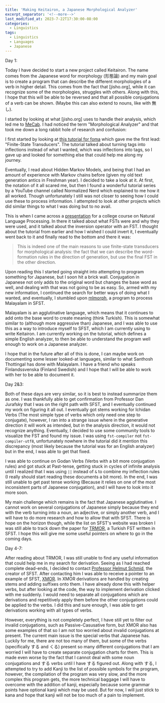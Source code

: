 ```yaml
---
title: 'Making Keitairon, a Japanese Morphological Analyzer'
excerpt_separator: '<!--more-->'
last_modified_at: 2023-7-22T17:30:00-08:00
categories:
  - Linguistics
tags:
  - Linguistics
  - Languages
  - Japanese
---
```


Day 1:

Today I have decided to start a new project called Keitairon. The name comes from the Japanese word for morphology (形態論) and my main goal is to create a program that can describe the different morphologies of a verb in higher detail. This comes from the fact that [jisho.org], while it can recognize some of the morphologies, struggles with others. Along with this, I hope that this will be able to be reversed and that all possible conjugations of a verb can be shown. (Maybe this can also extend to nouns, like with 無し).

<!--more-->

I started by looking at what [jisho.org] uses to handle their analysis, which led me to [MeCab](https://taku910.github.io/mecab/). I had noticed the term "Morphological Analyzer" and that took me down a long rabbit hole of research and confusion:

I first started by looking at [this tutorial for foma](https://fomafst.github.io/morphtut.html) which gave me the first lead: "Finite-State Transducers". The tutorial talked about turning tags into inflections instead of what I wanted, which was inflections into tags, so I gave up and looked for something else that could help me along my journey.

Eventually, I read about Hidden Markov Models, and being that I had an amount of experience with Markov chains before (given my old text generation antics in Freshman year). I decided to take a look at it. At first, the notation of it all scared me, but then I found a wonderful tutorial series by a YouTube channel called Normalized Nerd which explained to me how it all worked. Though unfortunately I still was not closer to seeing how I could use these to process information. I attempted to look at other projects which did similar things to what I was doing but to no avail.

This is when I came across a [presentation](https://www.andrew.cmu.edu/user/ko/downloads/11-411-Natural-Language-Processing-Slides.pdf) for a college course on Natural Language Processing. In there it talked about what FSTs were and why they were used, and it talked about the inversion operator with an FST. I thought about the tutorial from earlier and how I wished I could invert it, I eventually went back to it and finally read to the bottom and there it was:

> This is indeed one of the main reasons to use finite-state transducers for morphological analysis: the fact that we can describe the word-formation rules in the direction of generation, but use the final FST in the other direction.

Upon reading this I started going straight into attempting to program something for Japanese, but I soon hit a brick wall. Conjugation in Japanese not only adds to the original word but changes the base word as well, and dealing with that was not going to be as easy. So, armed with my new information, I continued the search for better ways of doing what I wanted, and eventually, I stumbled upon [mlmorph](https://github.com/smc/mlmorph/tree/master), a program to process Malayalam in SFST.

Malayalam is an agglutinative language, which means that it continues to add onto the base word to create meaning (think Turkish). This is somewhat similar to (although more aggressive than) Japanese, and I was able to use this as a way to introduce myself to SFST, which I am currently using to write Keitairon. I am currently working on the tutorial, which defines a simple English analyzer, to then be able to understand the program well enough to work on a Japanese analyzer.

I hope that in the future after all of this is done, I can maybe work on documenting some lesser looked-at languages, similar to what Santhosh Thottingal has done with Malayalam. I have a friend who speaks Finlandssvenska (Finland Swedish) and I hope that I will be able to work with her to be able to document it.

Day 2&3:

Both of these days are very similar, so it is best to instead summarize them as one. I was thankfully able to get confirmation from Professor Dan Jurafsky that I was on the right path with SFST, and I eventually continued my work on figuring it all out. I eventually got stems working for Ichidan Verbs (The most simple type of verbs which only need one step to conjugate), however, I ran into a strange issue where in the generative direction it will work as intended, but in the analysis direction, it would not recognize anything. Eventually, I decided to use some community tools to visualize the FST and found my issue. I was using `fst-compiler` not `fst-compiler-utf8`, unfortunately nowhere in the tutorial did it mention this discrepancy (most likely because the tutorial was for an English analyzer) but in the end, I was able to get that fixed.

I was able to continue on Godan Verbs (Verbs with a bit more conjugation rules) and got stuck at Past-tense, getting stuck in cycles of infinite analysis until I realized that I was using `||` instead of `&` to combine my inflection rules (I really should start reading these documents a bit more). In the end, I was still unable to get past tense working (Because it relies on one of the most inconsistent parts of Japanese conjugation), and I will have to look into it more soon.

My main challenge which remains is the fact that Japanese agglutinative. I cannot work on several conjugations of Japanese simply because they end with the verb turning into a noun, an adjective, or simply another verb, and I will have to do more research and how to allow that with SFST. There is hope on the horizon though, while the list on SFST's website was broken I was still able to track down the paper for [TRMOR](https://journals.tubitak.gov.tr/cgi/viewcontent.cgi?article=1547&context=elektrik), a Turkish FST written in SFST. I hope this will give me some useful pointers on where to go in the coming days.

Day 4-7:

After reading about TRMOR, I was still unable to find any useful information that could help me in my search for derivation. Seeing as I had reached complete dead-ends, I decided to contact [Professor Helmut Schmid](https://www.cis.uni-muenchen.de/~schmid/), the creator of SFST. After contacting him I was able to receive a pointer to an example of SFST, [XMOR](https://github.com/santhoshtr/sfst/tree/master/data/XMOR). In XMOR derivations are handled by creating stems and adding suffixes onto them. I have already done this with helper verbs, but after looking at the code, the way to implement derivation clicked with me suddenly. I would need to separate all conjugations which are derivations and repetitively apply them before the other conjugations could be applied to the verbs. I did this and sure enough, I was able to get derivations working with all types of verbs.

However, everything is not completely perfect, I have still yet to filter out invalid conjugations, such as Passive-Casusative form, but XMOR also has some examples of that so I am not too worried about invalid conjugations at present. The current main issue is the special verbs that Japanese has. Luckily for me, there are not too many of them, but some of the verbs (specifically する and くる) present so many different conjugations that I am worried I will have to create separate conjugation charts for them. This is made even worse by the fact that I cannot deal with some noun conjugations and する verbs until I have する figured out. Along with する, I attempted to try to add Kanji to the list of possible symbols for the program, however, the compilation of the program was very slow, and the more complex this program gets, the more technical baggage I will have to overcome with the addition of kanji, especially because some grammar points have optional kanji which may be used. But for now, I will just stick to kana and hope that kanji will not be too much of a pain to implement.
